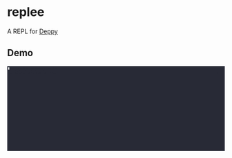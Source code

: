 # replee

A REPL for [Deppy](https://github.com/operator-framework/deppy)

## Demo

![](https://github.com/perdasilva/replee/blob/main/demo/demo.gif)
